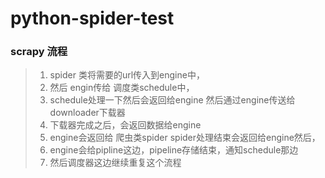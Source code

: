 # python-spider-test
### scrapy 流程 
> 1. spider 类将需要的url传入到engine中，
> 2. 然后 engin传给 调度类schedule中，
> 3. schedule处理一下然后会返回给engine 然后通过engine传送给downloader下载器
> 4. 下载器完成之后，会返回数据给engine 
> 5. engine会返回给 爬虫类spider spider处理结束会返回给engine然后，
> 6. engine会给pipline这边，pipeline存储结束，通知schedule那边
> 7. 然后调度器这边继续重复这个流程